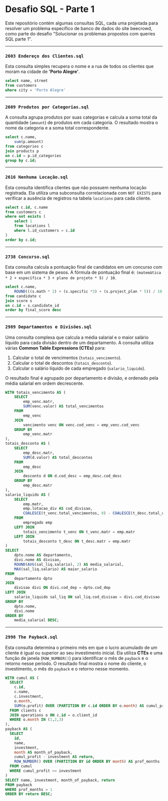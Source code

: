 # Desafio SQL - Parte 1

Este repositório contém algumas consultas SQL, cada uma projetada para resolver um problema específico de banco de dados do site beecrowd, como parte do desafio "Solucionar os problemas propostos com queries SQL parte 1". 

-----

### `2603 Endereço dos Clientes.sql`

Esta consulta simples recupera o nome e a rua de todos os clientes que moram na cidade de **'Porto Alegre'**.

```sql
select name, street
from customers
where city = 'Porto Alegre'
```

-----

### `2609 Produtos por Categorias.sql`

A consulta agrupa produtos por suas categorias e calcula a soma total da quantidade (`amount`) de produtos em cada categoria. O resultado mostra o nome da categoria e a soma total correspondente.

```sql
select c.name,
    sum(p.amount)
from categories c
join products p
on c.id = p.id_categories
group by c.id;
```

-----

### `2616 Nenhuma Locação.sql`

Esta consulta identifica clientes que não possuem nenhuma locação registrada. Ela utiliza uma subconsulta correlacionada com `NOT EXISTS` para verificar a ausência de registros na tabela `locations` para cada cliente.

```sql
select c.id, c.name
from customers c
where not exists (
    select 1
    from locations l
    where l.id_customers = c.id
)
order by c.id;
```

-----

### `2738 Concurso.sql`

Esta consulta calcula a pontuação final de candidatos em um concurso com base em um sistema de pesos. A fórmula de pontuação final é: `(matemática * 2 + específica * 3 + plano de projeto * 5) / 10`.

```sql
select c.name,
    ROUND(((s.math * 2) + (s.specific *3) + (s.project_plan * 5)) / 10, 2) as final_score
from candidate c
join score s
on c.id = s.candidate_id
order by final_score desc
```

-----

### `2989 Departamentos e Divisões.sql`

Uma consulta complexa que calcula a média salarial e o maior salário líquido para cada divisão dentro de um departamento. A consulta utiliza várias **Common Table Expressions (CTEs)** para:

1.  Calcular o total de vencimentos (`totais_vencimento`).
2.  Calcular o total de descontos (`totais_desconto`).
3.  Calcular o salário líquido de cada empregado (`salario_liquido`).

O resultado final é agrupado por departamento e divisão, e ordenado pela média salarial em ordem decrescente.

```sql
WITH totais_vencimento AS (
    SELECT
        emp_venc.matr,
        SUM(venc.valor) AS total_vencimentos
    FROM
        emp_venc
    JOIN
        vencimento venc ON venc.cod_venc = emp_venc.cod_venc
    GROUP BY
        emp_venc.matr
),
totais_desconto AS (
    SELECT
        emp_desc.matr,
        SUM(d.valor) AS total_descontos
    FROM
        emp_desc
    JOIN
        desconto d ON d.cod_desc = emp_desc.cod_desc
    GROUP BY
        emp_desc.matr
),
salario_liquido AS (
    SELECT
        emp.matr,
        emp.lotacao_div AS cod_divisao,
        COALESCE(t_venc.total_vencimentos, 0) - COALESCE(t_desc.total_descontos, 0) AS salario
    FROM
        empregado emp
    LEFT JOIN
        totais_vencimento t_venc ON t_venc.matr = emp.matr
    LEFT JOIN
        totais_desconto t_desc ON t_desc.matr = emp.matr
)
SELECT
    dpto.nome AS departamento,
    divi.nome AS divisao,
    ROUND(AVG(sal_liq.salario), 2) AS media_salarial,
    MAX(sal_liq.salario) AS maior_salario
FROM
    departamento dpto
JOIN
    divisao divi ON divi.cod_dep = dpto.cod_dep
LEFT JOIN
    salario_liquido sal_liq ON sal_liq.cod_divisao = divi.cod_divisao
GROUP BY
    dpto.nome,
    divi.nome
ORDER BY
    media_salarial DESC;
```

-----

### `2998 The Payback.sql`

Esta consulta determina o primeiro mês em que o lucro acumulado de um cliente é igual ou superior ao seu investimento inicial. Ela utiliza **CTEs** e uma função de janela (`ROW_NUMBER()`) para identificar o mês de `payback` e o retorno nesse período. O resultado final mostra o nome do cliente, o investimento, o mês do `payback` e o retorno nesse momento.

```sql
WITH cumul AS (
  SELECT 
    c.id,
    c.name,
    c.investment,
    o.month,
    SUM(o.profit) OVER (PARTITION BY c.id ORDER BY o.month) AS cumul_profit
  FROM clients c
  JOIN operations o ON c.id = o.client_id
  WHERE o.month IN (1,2,3)
),
payback AS (
  SELECT
    id,
    name,
    investment,
    month AS month_of_payback,
    cumul_profit - investment AS return,
    ROW_NUMBER() OVER (PARTITION BY id ORDER BY month) AS prof_months
  FROM cumul
  WHERE cumul_profit >= investment
)
SELECT name, investment, month_of_payback, return
FROM payback
WHERE prof_months = 1
ORDER BY return DESC;
```
